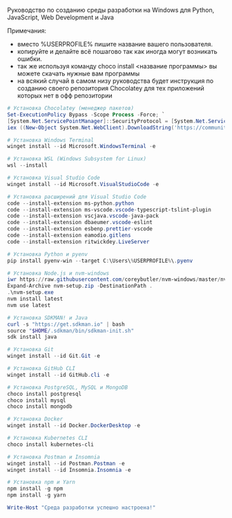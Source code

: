Руководство по созданию среды разработки на Windows для Python, JavaScript, Web Development и Java

Примечания:
-  вместо %USERPROFILE% пишите название вашего пользователя.
-  копируйте и делайте всё пошагово так как иногда могут возникать ошибки.
-  так же используя команду choco install <название программы> вы можете скачать нужные вам программы
-  на всякий случай в самом низу руководства будет инструкция по созданию своего репозитория Chocolatey для тех приложений которых нет в офф репозитории

```powershell
# Установка Chocolatey (менеджер пакетов)
Set-ExecutionPolicy Bypass -Scope Process -Force; `
[System.Net.ServicePointManager]::SecurityProtocol = [System.Net.ServicePointManager]::SecurityProtocol -bor 3072; `
iex ((New-Object System.Net.WebClient).DownloadString('https://community.chocolatey.org/install.ps1'))

# Установка Windows Terminal
winget install --id Microsoft.WindowsTerminal -e

# Установка WSL (Windows Subsystem for Linux)
wsl --install

# Установка Visual Studio Code
winget install --id Microsoft.VisualStudioCode -e

# Установка расширений для Visual Studio Code
code --install-extension ms-python.python
code --install-extension ms-vscode.vscode-typescript-tslint-plugin
code --install-extension vscjava.vscode-java-pack
code --install-extension dbaeumer.vscode-eslint
code --install-extension esbenp.prettier-vscode
code --install-extension eamodio.gitlens
code --install-extension ritwickdey.LiveServer

# Установка Python и pyenv
pip install pyenv-win --target C:\Users\%USERPROFILE%\.pyenv

# Установка Node.js и nvm-windows
iwr https://raw.githubusercontent.com/coreybutler/nvm-windows/master/nvm-setup.zip -OutFile nvm-setup.zip
Expand-Archive nvm-setup.zip -DestinationPath .
.\nvm-setup.exe
nvm install latest
nvm use latest

# Установка SDKMAN! и Java
curl -s "https://get.sdkman.io" | bash
source "$HOME/.sdkman/bin/sdkman-init.sh"
sdk install java

# Установка Git
winget install --id Git.Git -e

# Установка GitHub CLI
winget install --id GitHub.cli -e

# Установка PostgreSQL, MySQL и MongoDB
choco install postgresql
choco install mysql
choco install mongodb

# Установка Docker
winget install --id Docker.DockerDesktop -e

# Установка Kubernetes CLI
choco install kubernetes-cli

# Установка Postman и Insomnia
winget install --id Postman.Postman -e
winget install --id Insomnia.Insomnia -e

# Установка npm и Yarn
npm install -g npm
npm install -g yarn

Write-Host "Среда разработки успешно настроена!"
```
